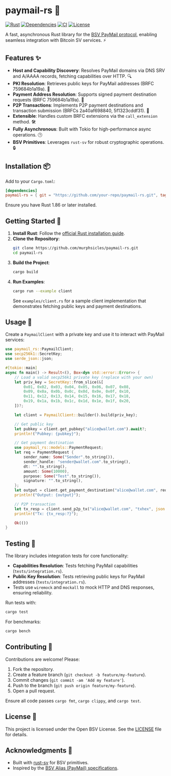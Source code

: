 # paymail-rs 🚀

[![Rust](https://img.shields.io/badge/rust-1.82%2B-orange?logo=rust)](https://www.rust-lang.org)
[![Dependencies](https://deps.rs/repo/github/murphsicles/paymail-rs/status.svg)](https://deps.rs/repo/github/murphsicles/paymail-rs)
[![CI](https://github.com/murphsicles/paymail-rs/actions/workflows/ci.yml/badge.svg)](https://github.com/murphsicles/paymail-rs/actions/workflows/ci.yml)
[![License](https://img.shields.io/badge/license-BSV-blue)](LICENSE)

A fast, asynchronous Rust library for the [BSV PayMail protocol](https://bsvalias.org/), enabling seamless integration with Bitcoin SV services. ⚡

## Features ✨

- **Host and Capability Discovery**: Resolves PayMail domains via DNS SRV and A/AAAA records, fetching capabilities over HTTP. 🔍
- **PKI Resolution**: Retrieves public keys for PayMail addresses (BRFC 759684b1a19a). 🔑
- **Payment Address Resolution**: Supports signed payment destination requests (BRFC 759684b1a19a). 💸
- **P2P Transactions**: Implements P2P payment destinations and transaction submission (BRFCs 2a40af698840, 5f1323cddf31). 🔗
- **Extensible**: Handles custom BRFC extensions via the `call_extension` method. 🛠️
- **Fully Asynchronous**: Built with Tokio for high-performance async operations. 🕒
- **BSV Primitives**: Leverages `rust-sv` for robust cryptographic operations. 🔒

## Installation 📦

Add to your `Cargo.toml`:

```toml
[dependencies]
paymail-rs = { git = "https://github.com/your-repo/paymail-rs.git", tag = "v0.1.1" }
```

Ensure you have Rust 1.86 or later installed.

## Getting Started 🏁

1. **Install Rust**: Follow the [official Rust installation guide](https://www.rust-lang.org/tools/install).
2. **Clone the Repository**:
   ```sh
   git clone https://github.com/murphsicles/paymail-rs.git
   cd paymail-rs
   ```
3. **Build the Project**:
   ```sh
   cargo build
   ```
4. **Run Examples**:
   ```sh
   cargo run --example client
   ```
   See `examples/client.rs` for a sample client implementation that demonstrates fetching public keys and payment destinations.

## Usage 📝

Create a `PaymailClient` with a private key and use it to interact with PayMail services:

```rust
use paymail_rs::PaymailClient;
use secp256k1::SecretKey;
use serde_json::json;

#[tokio::main]
async fn main() -> Result<(), Box<dyn std::error::Error>> {
    // Load a valid secp256k1 private key (replace with your own)
    let priv_key = SecretKey::from_slice(&[
        0x01, 0x02, 0x03, 0x04, 0x05, 0x06, 0x07, 0x08,
        0x09, 0x0a, 0x0b, 0x0c, 0x0d, 0x0e, 0x0f, 0x10,
        0x11, 0x12, 0x13, 0x14, 0x15, 0x16, 0x17, 0x18,
        0x19, 0x1a, 0x1b, 0x1c, 0x1d, 0x1e, 0x1f, 0x20,
    ])?;

    let client = PaymailClient::builder().build(priv_key);

    // Get public key
    let pubkey = client.get_pubkey("alice@wallet.com").await?;
    println!("Pubkey: {pubkey}");

    // Get payment destination
    use paymail_rs::models::PaymentRequest;
    let req = PaymentRequest {
        sender_name: Some("Sender".to_string()),
        sender_handle: "sender@wallet.com".to_string(),
        dt: "".to_string(),
        amount: Some(10000),
        purpose: Some("Test".to_string()),
        signature: "".to_string(),
    };
    let output = client.get_payment_destination("alice@wallet.com", req).await?;
    println!("Output: {output}");

    // P2P transaction
    let tx_resp = client.send_p2p_tx("alice@wallet.com", "txhex", json!({}), "ref").await?;
    println!("Tx: {tx_resp:?}");

    Ok(())
}
```

## Testing 🧪

The library includes integration tests for core functionality:

- **Capabilities Resolution**: Tests fetching PayMail capabilities (`tests/integration.rs`).
- **Public Key Resolution**: Tests retrieving public keys for PayMail addresses (`tests/integration.rs`).
- Tests use `wiremock` and `mockall` to mock HTTP and DNS responses, ensuring reliability.

Run tests with:

```sh
cargo test
```

For benchmarks:

```sh
cargo bench
```

## Contributing 🤝

Contributions are welcome! Please:
1. Fork the repository.
2. Create a feature branch (`git checkout -b feature/my-feature`).
3. Commit changes (`git commit -am 'Add my feature'`).
4. Push to the branch (`git push origin feature/my-feature`).
5. Open a pull request.

Ensure all code passes `cargo fmt`, `cargo clippy`, and `cargo test`.

## License 📄

This project is licensed under the Open BSV License. See the [LICENSE](LICENSE) file for details.

## Acknowledgments 🙌

- Built with [rust-sv](https://github.com/murphsicles/rust-sv) for BSV primitives.
- Inspired by the [BSV Alias (PayMail) specifications](https://bsvalias.org/).
